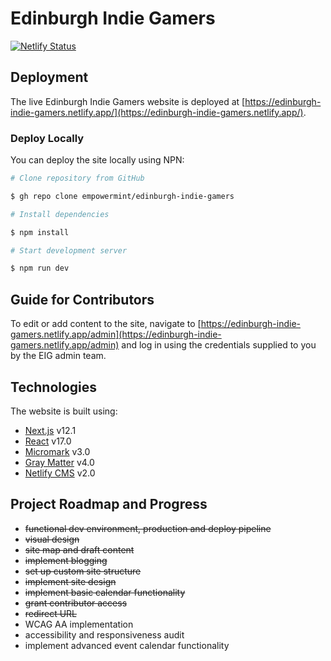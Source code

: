 # Edinburgh Indie Gamers

[![Netlify Status](https://api.netlify.com/api/v1/badges/b2da8adf-e497-458d-92b9-f44639617996/deploy-status)](https://app.netlify.com/sites/edinburgh-indie-gamers/deploys)

## Deployment

The live Edinburgh Indie Gamers website is deployed at [https://edinburgh-indie-gamers.netlify.app/](https://edinburgh-indie-gamers.netlify.app/).

### Deploy Locally

You can deploy the site locally using NPN:

```bash
# Clone repository from GitHub

$ gh repo clone empowermint/edinburgh-indie-gamers

# Install dependencies

$ npm install

# Start development server

$ npm run dev

```

## Guide for Contributors

To edit or add content to the site, navigate to [https://edinburgh-indie-gamers.netlify.app/admin](https://edinburgh-indie-gamers.netlify.app/admin) and log in using the credentials supplied to you by the EIG admin team.

## Technologies

The website is built using:

- [Next.js](https://nextjs.org/) v12.1
- [React](https://reactjs.org/) v17.0
- [Micromark](https://github.com/micromark/micromark/blob/main/readme.md) v3.0
- [Gray Matter](https://github.com/jonschlinkert/gray-matter) v4.0
- [Netlify CMS](https://www.netlifycms.org/) v2.0

## Project Roadmap and Progress

- ~~functional dev environment, production and deploy pipeline~~
- ~~visual design~~
- ~~site map and draft content~~
- ~~implement blogging~~
- ~~set up custom site structure~~
- ~~implement site design~~
- ~~implement basic calendar functionality~~
- ~~grant contributor access~~
- ~~redirect URL~~
- WCAG AA implementation
- accessibility and responsiveness audit
- implement advanced event calendar functionality
